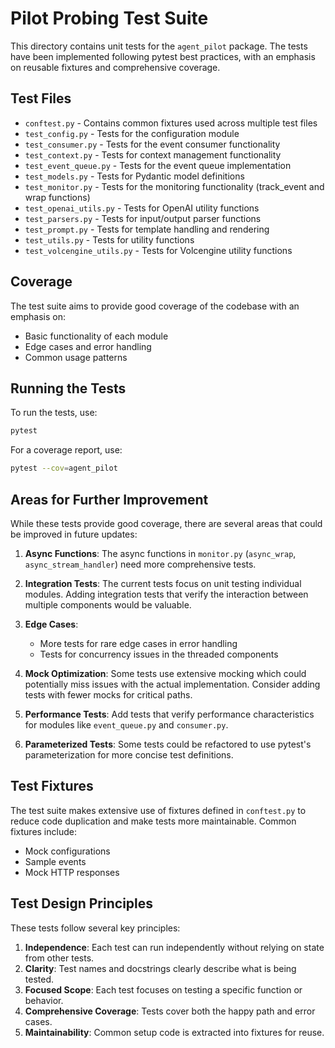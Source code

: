 # Pilot Probing Test Suite

This directory contains unit tests for the `agent_pilot` package. The tests have been implemented following pytest best practices, with an emphasis on reusable fixtures and comprehensive coverage.

## Test Files

- `conftest.py` - Contains common fixtures used across multiple test files
- `test_config.py` - Tests for the configuration module
- `test_consumer.py` - Tests for the event consumer functionality
- `test_context.py` - Tests for context management functionality
- `test_event_queue.py` - Tests for the event queue implementation
- `test_models.py` - Tests for Pydantic model definitions
- `test_monitor.py` - Tests for the monitoring functionality (track_event and wrap functions)
- `test_openai_utils.py` - Tests for OpenAI utility functions
- `test_parsers.py` - Tests for input/output parser functions
- `test_prompt.py` - Tests for template handling and rendering
- `test_utils.py` - Tests for utility functions
- `test_volcengine_utils.py` - Tests for Volcengine utility functions

## Coverage

The test suite aims to provide good coverage of the codebase with an emphasis on:

- Basic functionality of each module
- Edge cases and error handling
- Common usage patterns

## Running the Tests

To run the tests, use:

```bash
pytest
```

For a coverage report, use:

```bash
pytest --cov=agent_pilot
```

## Areas for Further Improvement

While these tests provide good coverage, there are several areas that could be improved in future updates:

1. **Async Functions**: The async functions in `monitor.py` (`async_wrap`, `async_stream_handler`) need more comprehensive tests.

2. **Integration Tests**: The current tests focus on unit testing individual modules. Adding integration tests that verify the interaction between multiple components would be valuable.

3. **Edge Cases**:
   - More tests for rare edge cases in error handling
   - Tests for concurrency issues in the threaded components

4. **Mock Optimization**: Some tests use extensive mocking which could potentially miss issues with the actual implementation. Consider adding tests with fewer mocks for critical paths.

5. **Performance Tests**: Add tests that verify performance characteristics for modules like `event_queue.py` and `consumer.py`.

6. **Parameterized Tests**: Some tests could be refactored to use pytest's parameterization for more concise test definitions.

## Test Fixtures

The test suite makes extensive use of fixtures defined in `conftest.py` to reduce code duplication and make tests more maintainable. Common fixtures include:

- Mock configurations
- Sample events
- Mock HTTP responses

## Test Design Principles

These tests follow several key principles:

1. **Independence**: Each test can run independently without relying on state from other tests.
2. **Clarity**: Test names and docstrings clearly describe what is being tested.
3. **Focused Scope**: Each test focuses on testing a specific function or behavior.
4. **Comprehensive Coverage**: Tests cover both the happy path and error cases.
5. **Maintainability**: Common setup code is extracted into fixtures for reuse. 